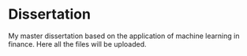 # Dissertation
My master dissertation based on the application of machine learning in finance. Here all the files will be uploaded.
